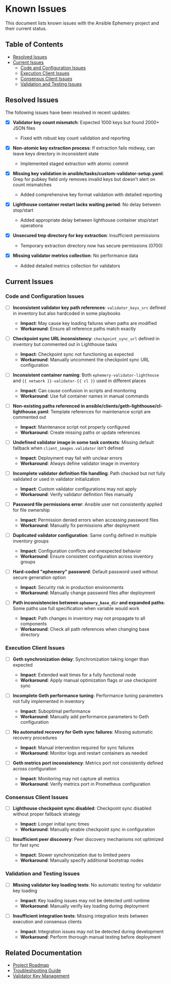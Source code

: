 # Known Issues

This document lists known issues with the Ansible Ephemery project and their current status.

## Table of Contents

- [Resolved Issues](#resolved-issues)
- [Current Issues](#current-issues)
  - [Code and Configuration Issues](#code-and-configuration-issues)
  - [Execution Client Issues](#execution-client-issues)
  - [Consensus Client Issues](#consensus-client-issues)
  - [Validation and Testing Issues](#validation-and-testing-issues)

## Resolved Issues

The following issues have been resolved in recent updates:

- [x] **Validator key count mismatch**: Expected 1000 keys but found 2000+ JSON files
  - Fixed with robust key count validation and reporting

- [x] **Non-atomic key extraction process**: If extraction fails midway, can leave keys directory in inconsistent state
  - Implemented staged extraction with atomic commit

- [x] **Missing key validation in ansible/tasks/custom-validator-setup.yaml**: Grep for pubkey field only removes invalid keys but doesn't alert on count mismatches
  - Added comprehensive key format validation with detailed reporting

- [x] **Lighthouse container restart lacks waiting period**: No delay between stop/start
  - Added appropriate delay between lighthouse container stop/start operations

- [x] **Unsecured tmp directory for key extraction**: Insufficient permissions
  - Temporary extraction directory now has secure permissions (0700)

- [x] **Missing validator metrics collection**: No performance data
  - Added detailed metrics collection for validators

## Current Issues

### Code and Configuration Issues

- [ ] **Inconsistent validator key path references**: `validator_keys_src` defined in inventory but also hardcoded in some playbooks
  - **Impact**: May cause key loading failures when paths are modified
  - **Workaround**: Ensure all reference paths match exactly

- [ ] **Checkpoint sync URL inconsistency**: `checkpoint_sync_url` defined in inventory but commented out in Lighthouse tasks
  - **Impact**: Checkpoint sync not functioning as expected
  - **Workaround**: Manually uncomment the checkpoint sync URL configuration

- [ ] **Inconsistent container naming**: Both `ephemery-validator-lighthouse` and `{{ network }}-validator-{{ cl }}` used in different places
  - **Impact**: Can cause confusion in scripts and monitoring
  - **Workaround**: Use full container names in manual commands

- [ ] **Non-existing paths referenced in ansible/clients/geth-lighthouse/cl-lighthouse.yaml**: Template references for maintenance script are commented out
  - **Impact**: Maintenance script not properly configured
  - **Workaround**: Create missing paths or update references

- [ ] **Undefined validator image in some task contexts**: Missing default fallback when `client_images.validator` isn't defined
  - **Impact**: Deployment may fail with unclear errors
  - **Workaround**: Always define validator image in inventory

- [ ] **Incomplete validator definition file handling**: Path checked but not fully validated or used in validator initialization
  - **Impact**: Custom validator configurations may not apply
  - **Workaround**: Verify validator definition files manually

- [ ] **Password file permissions error**: Ansible user not consistently applied for file ownership
  - **Impact**: Permission denied errors when accessing password files
  - **Workaround**: Manually fix permissions after deployment

- [ ] **Duplicated validator configuration**: Same config defined in multiple inventory groups
  - **Impact**: Configuration conflicts and unexpected behavior
  - **Workaround**: Ensure consistent configuration across inventory groups

- [ ] **Hard-coded "ephemery" password**: Default password used without secure generation option
  - **Impact**: Security risk in production environments
  - **Workaround**: Manually change password files after deployment

- [ ] **Path inconsistencies between `ephemery_base_dir` and expanded paths**: Some paths use full specification when variable would work
  - **Impact**: Path changes in inventory may not propagate to all components
  - **Workaround**: Check all path references when changing base directory

### Execution Client Issues

- [ ] **Geth synchronization delay**: Synchronization taking longer than expected
  - **Impact**: Extended wait times for a fully functional node
  - **Workaround**: Apply manual optimization flags or use checkpoint sync

- [ ] **Incomplete Geth performance tuning**: Performance tuning parameters not fully implemented in inventory
  - **Impact**: Suboptimal performance
  - **Workaround**: Manually add performance parameters to Geth configuration

- [ ] **No automated recovery for Geth sync failures**: Missing automatic recovery procedures
  - **Impact**: Manual intervention required for sync failures
  - **Workaround**: Monitor logs and restart containers as needed

- [ ] **Geth metrics port inconsistency**: Metrics port not consistently defined across configuration
  - **Impact**: Monitoring may not capture all metrics
  - **Workaround**: Verify metrics port in Prometheus configuration

### Consensus Client Issues

- [ ] **Lighthouse checkpoint sync disabled**: Checkpoint sync disabled without proper fallback strategy
  - **Impact**: Longer initial sync times
  - **Workaround**: Manually enable checkpoint sync in configuration

- [ ] **Insufficient peer discovery**: Peer discovery mechanisms not optimized for fast sync
  - **Impact**: Slower synchronization due to limited peers
  - **Workaround**: Manually specify additional bootstrap nodes

### Validation and Testing Issues

- [ ] **Missing validator key loading tests**: No automatic testing for validator key loading
  - **Impact**: Key loading issues may not be detected until runtime
  - **Workaround**: Manually verify key loading during deployment

- [ ] **Insufficient integration tests**: Missing integration tests between execution and consensus clients
  - **Impact**: Integration issues may not be detected during development
  - **Workaround**: Perform thorough manual testing before deployment

## Related Documentation

- [Project Roadmap](./ROADMAP.md)
- [Troubleshooting Guide](../DEVELOPMENT/TROUBLESHOOTING.md)
- [Validator Key Management](../FEATURES/VALIDATOR_KEY_MANAGEMENT.md) 